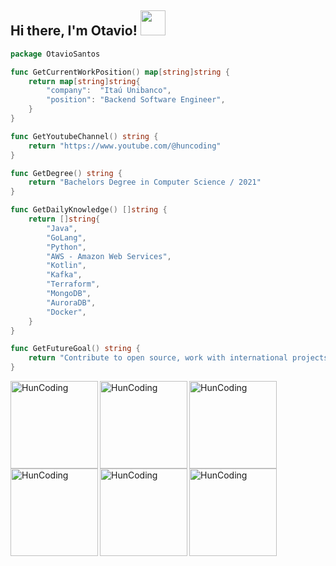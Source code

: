 ## Hi there, I'm Otavio! <img src="https://media.giphy.com/media/WUlplcMpOCEmTGBtBW/giphy.gif" width="40"> 

```go
package OtavioSantos

func GetCurrentWorkPosition() map[string]string {
	return map[string]string{
		"company":  "Itaú Unibanco",
		"position": "Backend Software Engineer",
	}
}

func GetYoutubeChannel() string {
	return "https://www.youtube.com/@huncoding"
}

func GetDegree() string {
	return "Bachelors Degree in Computer Science / 2021"
}

func GetDailyKnowledge() []string {
	return []string{
		"Java",
		"GoLang",
		"Python",
		"AWS - Amazon Web Services",
		"Kotlin",
		"Kafka",
		"Terraform",
		"MongoDB",
		"AuroraDB",
		"Docker",
	}
}

func GetFutureGoal() string {
	return "Contribute to open source, work with international projects and help a lot with knowledge"
}
```
[<img align="left" alt="HunCoding" width="140px" src="https://images.credly.com/size/340x340/images/85b9cfc4-257a-4742-878c-4f7ab4a2631b/image.png" />][Terraform]
[<img align="left" alt="HunCoding" width="140px" src="https://images.credly.com/size/220x220/images/bd31ef42-d460-493e-8503-39592aaf0458/image.png" />][DevOps]
[<img align="left" alt="HunCoding" width="140px" src="https://images.credly.com/size/220x220/images/f0d3fbb9-bfa7-4017-9989-7bde8eaf42b1/image.png" />][SysOps]
[<img align="left" alt="HunCoding" width="140px" src="https://images.credly.com/size/110x110/images/0e284c3f-5164-4b21-8660-0d84737941bc/image.png" />][Solutions]
[<img align="left" alt="HunCoding" width="140px" src="https://images.credly.com/size/340x340/images/b9feab85-1a43-4f6c-99a5-631b88d5461b/image.png" />][Developer]
[<img align="left" alt="HunCoding" width="140px" src="https://images.credly.com/size/340x340/images/00634f82-b07f-4bbd-a6bb-53de397fc3a6/image.png" />][Practitioner]

[Terraform]: https://www.credly.com/badges/41c79897-4edd-41cd-8309-2c7ff5c48776/public_url
[DevOps]: https://www.credly.com/badges/41c79897-4edd-41cd-8309-2c7ff5c48776/public_url
[Solutions]: https://www.credly.com/badges/bf3363fa-3eec-4e2e-8ddb-fb5f070e15f7/public_url
[Developer]: https://www.credly.com/badges/bd92a336-5a83-4e75-981a-07c61bfca778/public_url
[Practitioner]: https://www.credly.com/badges/204a9cce-0268-4e2b-9778-14b0d9a2442a/public_url
[SysOps]: https://www.credly.com/badges/420577dd-8cb1-4806-baff-abce3ba4b945/public_url
